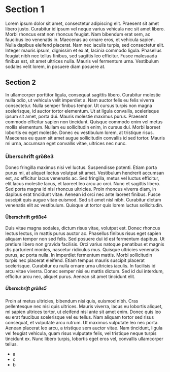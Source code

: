 # Section 1

Lorem ipsum dolor sit amet, consectetur adipiscing elit. Praesent sit amet libero justo. Curabitur id ipsum vel neque varius vehicula nec sit amet libero. Morbi rhoncus erat non rhoncus feugiat. Nam bibendum erat sem, ac faucibus leo venenatis in. Maecenas ac ornare eros, et vehicula sapien. Nulla dapibus eleifend placerat. Nam nec iaculis turpis, sed consectetur elit. Integer mauris ipsum, dignissim et ex at, lacinia commodo ligula. Phasellus feugiat nibh nec tellus finibus, sed sagittis leo efficitur. Fusce malesuada finibus est, sit amet ultrices nulla. Mauris vel fermentum urna. Vestibulum sodales velit lorem, in posuere diam posuere at.

## Section 2

In ullamcorper porttitor ligula, consequat sagittis libero. Curabitur molestie nulla odio, ut vehicula velit imperdiet a. Nam auctor felis eu felis viverra consectetur. Nulla semper finibus tempor. Ut cursus turpis non magna scelerisque, id auctor tortor elementum. Ut at ligula convallis, scelerisque ipsum sit amet, porta dui. Mauris molestie maximus purus. Praesent commodo efficitur sapien non tincidunt. Quisque commodo enim vel metus mollis elementum. Nullam eu sollicitudin enim, in cursus dui. Morbi laoreet lobortis ex eget molestie. Donec eu vestibulum lorem, at tristique risus. Maecenas eu quam sit amet augue sollicitudin convallis id sed tortor. Mauris mi urna, accumsan eget convallis vitae, ultrices nec nunc.

### Überschrift größe3

Donec fringilla maximus nisi vel luctus. Suspendisse potenti. Etiam porta purus mi, at aliquet lectus volutpat sit amet. Vestibulum hendrerit accumsan est, ac efficitur lacus venenatis ac. Sed fringilla, metus vel luctus efficitur, elit lacus molestie lacus, et laoreet leo arcu ac orci. Nunc et sagittis libero. Sed porta magna id nisi rhoncus ultricies. Proin rhoncus viverra diam, in dapibus erat tincidunt vitae. Aenean id orci nec ante laoreet finibus. Fusce suscipit quis augue vitae euismod. Sed sit amet nisl nibh. Curabitur dictum venenatis elit ac vestibulum. Quisque ut tortor quis lorem luctus sollicitudin.

#### Überschrift größe4

Duis vitae magna sodales, dictum risus vitae, volutpat est. Donec rhoncus lectus lectus, in mattis purus auctor ac. Phasellus finibus risus eget sapien aliquam tempor non sed felis. Sed posuere dui id est fermentum dapibus. Ut pretium libero non gravida facilisis. Orci varius natoque penatibus et magnis dis parturient montes, nascetur ridiculus mus. Quisque ultricies venenatis purus, ac porta nulla. In imperdiet fermentum mattis. Morbi sollicitudin turpis nec placerat eleifend. Etiam tempus mauris suscipit placerat scelerisque. Curabitur eu nulla ornare urna ultricies iaculis. In facilisis id arcu vitae viverra. Donec semper nisi eu mattis dictum. Sed id dui interdum, efficitur arcu nec, aliquet purus. Aenean sit amet tincidunt elit.

##### Überschrift größe5
Proin at metus ultricies, bibendum nisi quis, euismod nibh. Cras pellentesque nec nisi quis ultrices. Mauris viverra, lacus eu lobortis aliquet, mi sapien ultrices tortor, ut eleifend nisl ante sit amet enim. Donec quis leo eu erat faucibus scelerisque vel eu tellus. Nam aliquam tortor sed risus consequat, et vulputate arcu rutrum. Ut maximus vulputate leo nec porta. Aenean placerat leo arcu, a tristique sem auctor vitae. Nam tincidunt, ligula vel feugiat vehicula, quam risus vulputate felis, vel tristique neque turpis tincidunt ex. Nunc libero turpis, lobortis eget eros vel, convallis ullamcorper tellus. 



* a
* c
* b
